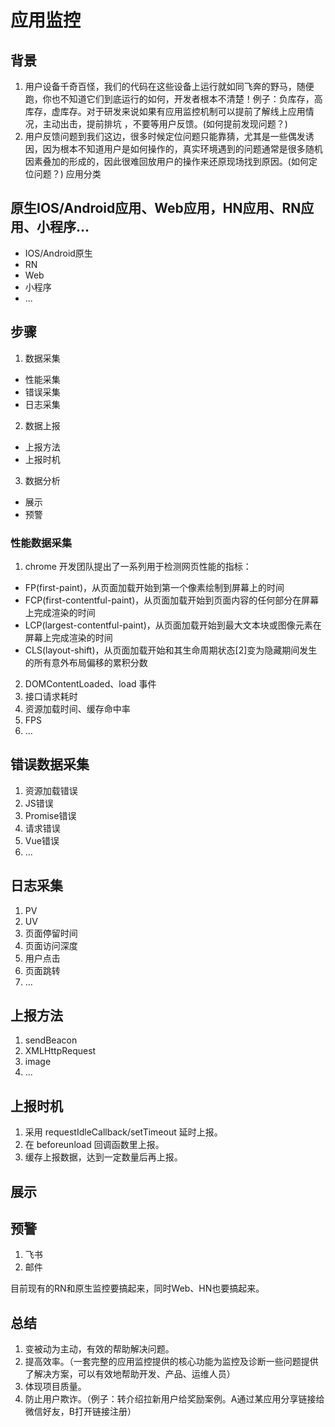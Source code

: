 # 应用监控

## 背景
1. 用户设备千奇百怪，我们的代码在这些设备上运行就如同飞奔的野马，随便跑，你也不知道它们到底运行的如何，开发者根本不清楚！例子：负库存，高库存，虚库存。对于研发来说如果有应用监控机制可以提前了解线上应用情况，主动出击，提前排坑 ，不要等用户反馈。(如何提前发现问题？)
2. 用户反馈问题到我们这边，很多时候定位问题只能靠猜，尤其是一些偶发诱因，因为根本不知道用户是如何操作的，真实环境遇到的问题通常是很多随机因素叠加的形成的，因此很难回放用户的操作来还原现场找到原因。(如何定位问题？)
应用分类

## 原生IOS/Android应用、Web应用，HN应用、RN应用、小程序…

* IOS/Android原生
* RN
* Web
* 小程序
* ...

## 步骤
1. 数据采集
  - 性能采集
  - 错误采集
  - 日志采集
2. 数据上报
  - 上报方法
  - 上报时机
3. 数据分析
  - 展示
  - 预警

### 性能数据采集
1. chrome 开发团队提出了一系列用于检测网页性能的指标：
  - FP(first-paint)，从页面加载开始到第一个像素绘制到屏幕上的时间
  - FCP(first-contentful-paint)，从页面加载开始到页面内容的任何部分在屏幕上完成渲染的时间
  - LCP(largest-contentful-paint)，从页面加载开始到最大文本块或图像元素在屏幕上完成渲染的时间
  - CLS(layout-shift)，从页面加载开始和其生命周期状态[2]变为隐藏期间发生的所有意外布局偏移的累积分数
2. DOMContentLoaded、load 事件
3. 接口请求耗时
4. 资源加载时间、缓存命中率
5. FPS
6. …

## 错误数据采集
1. 资源加载错误
2. JS错误
3. Promise错误
4. 请求错误
5. Vue错误
6. …

## 日志采集
1. PV
2. UV
3. 页面停留时间
4. 页面访问深度
5. 用户点击
6. 页面跳转
7. …

## 上报方法
1. sendBeacon
2. XMLHttpRequest
3. image
4. ...

## 上报时机
1. 采用 requestIdleCallback/setTimeout 延时上报。
2. 在 beforeunload 回调函数里上报。
3. 缓存上报数据，达到一定数量后再上报。

## 展示

## 预警
1. 飞书
2. 邮件

目前现有的RN和原生监控要搞起来，同时Web、HN也要搞起来。

## 总结
1. 变被动为主动，有效的帮助解决问题。
2. 提高效率。（一套完整的应用监控提供的核心功能为监控及诊断一些问题提供了解决方案，可以有效地帮助开发、产品、运维人员）
3. 体现项目质量。
4. 防止用户欺诈。（例子：转介绍拉新用户给奖励案例。A通过某应用分享链接给微信好友，B打开链接注册）